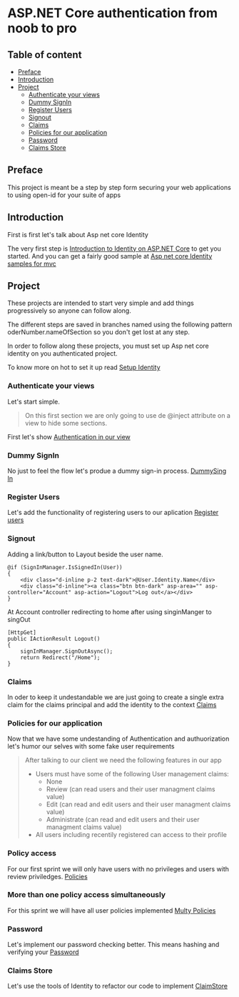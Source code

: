 # ASP.NET Core authentication from noob to pro

## Table of content

- [Preface](#Preface)
- [Introduction](#Introduction)
- [Project](#Project)
    - [Authenticate your views](#Authenticate-your-views)
    - [Dummy SignIn](#Dummy-SignIn)
    - [Register Users](#Register-Users)
    - [Signout](#Signout)
    - [Claims](#Claims)
    - [Policies for our application](#Policies-for-our-application)
    - [Password](#Password)
    - [Claims Store](#Claims-Store)

## Preface
This project is meant be a step by step form securing your web applications to using open-id for your suite of apps

## Introduction

First is first let's talk about Asp net core Identity

The very first step is [Introduction to Identity on ASP.NET Core](https://docs.microsoft.com/en-us/aspnet/core/security/authentication/identity?view=aspnetcore-3.1&tabs=visual-studio) to get you started. And you can get a fairly good sample at [Asp net core Identity samples for mvc](https://github.com/dotnet/aspnetcore/tree/master/src/Identity/samples/IdentitySample.Mvc)

## Project

These projects are intended to start very simple and add things progressively so anyone can follow along.

The different steps are saved in branches named using the following pattern oderNumber.nameOfSection so you don't get lost at any step.

In order to follow along these projects, you must set up Asp net core identity on you authenticated project.

To know more on hot to set it up read [Setup Identity](Docs/SetupAspNetIdentity.md) 

### Authenticate your views
Let's start simple. 

> On this first section we are only going to use de @inject attribute on a view to hide some sections.

First let's show [Authentication in our view](Docs/AuthenticationOnYourViews.md)

### Dummy SignIn

No just to feel the flow let's produe a dummy sign-in process.
[DummySing In](Docs/SignIn.md)

### Register Users

Let's add the functionality of registering users to our aplication
[Register users](Docs/Registration.md)

### Signout

Adding a link/button to Layout beside the user name. 
```
@if (SignInManager.IsSignedIn(User))
{
    <div class="d-inline p-2 text-dark">@User.Identity.Name</div>
    <div class="d-inline"><a class="btn btn-dark" asp-area="" asp-controller="Account" asp-action="Logout">Log out</a></div>
}
```
At Account controller redirecting to home after using singinManger to singOut
```
[HttpGet]
public IActionResult Logout()
{
    signInManager.SignOutAsync();
    return Redirect("/Home");
}
```
### Claims

In oder to keep it undestandable we are just going to create a single extra claim for the claims principal and add the identity to the context
[Claims](Docs/Claims.md)

### Policies for our application

Now that we have some undestanding of Authentication and authuorization let's humor our selves with some fake user requirements
> After talking to our client we need the following features in our app
> - Users must have some of the following User management claims:
>     - None
>     - Review (can read users and their user managment claims value)
>     - Edit (can read and edit users and their user managment claims value)
>     - Administrate (can read and edit users and their user managment claims value)
> - All users including recentily registered can access to their profile

### Policy access

For our first sprint we will only have users with no privileges and users with review priviledges.
[Policies](Docs/Policies.md)

### More than one policy access simultaneously

For this sprint we will have all user policies implemented
[Multy Policies](Docs/MultyPolicies.md)

### Password

Let's implement our password checking better. This means hashing and verifying your [Password](Docs/Password.md)

### Claims Store

Let's use the tools of Identity to refactor our code to implement [ClaimStore](Docs/ClaimStore.md)



